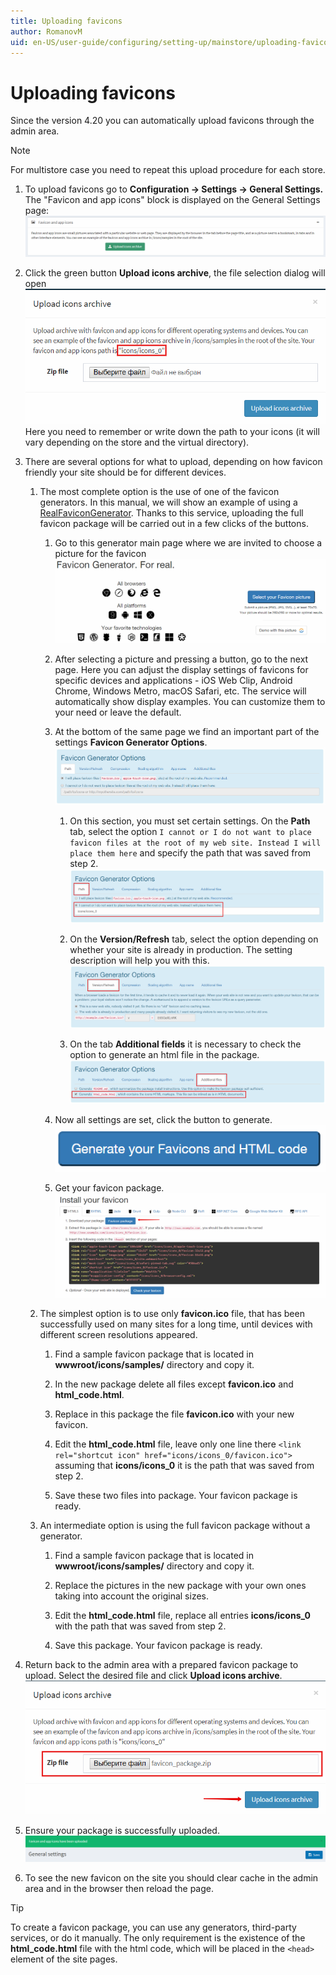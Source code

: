 ```yaml
---
title: Uploading favicons
author: RomanovM
uid: en-US/user-guide/configuring/setting-up/mainstore/uploading-favicons
---
```


# Uploading favicons

Since the version 4.20 you can automatically upload favicons through the admin area.

> [!NOTE]
> For multistore case you need to repeat this upload procedure for each store.

1. To upload favicons go to **Configuration → Settings → General Settings.** The "Favicon and app icons" block is displayed on the General Settings page:
![settings_block](_static/uploading-favicons/settings_block.png)

1. Click the green button **Upload icons archive**, the file selection dialog will open
![file_selection_dialog](_static/uploading-favicons/file_selection_dialog.png)
Here you need to remember or write down the path to your icons (it will vary depending on the store and the virtual directory).

1. There are several options for what to upload, depending on how favicon friendly your site should be for different devices.

   1. The most complete option is the use of one of the favicon generators. In this manual, we will show an example of using a [RealFaviconGenerator](https://realfavicongenerator.net/). Thanks to this service, uploading the full favicon package will be carried out in a few clicks of the buttons.

      1. Go to this generator main page where we are invited to choose a picture for the favicon
![realfavicongenerator](_static/uploading-favicons/realfavicongenerator.png)

      1. After selecting a picture and pressing a button, go to the next page. Here you can adjust the display settings of favicons for specific devices and applications - iOS Web Clip, Android Chrome, Windows Metro, macOS Safari, etc. The service will automatically show display examples. You can customize them to your need or leave the default.

      1. At the bottom of the same page we find an important part of the settings **Favicon Generator Options**.
![favicon_generator_options](_static/uploading-favicons/favicon_generator_options.png)

         1. On this section, you must set certain settings. On the **Path** tab, select the option  `I cannot or I do not want to place favicon files at the root of my web site. Instead I will place them here` and specify the path that was saved from step 2.
![favicon_path](_static/uploading-favicons/favicon_path.png)

         1. On the **Version/Refresh** tab, select the option depending on whether your site is already in production. The setting description will help you with this.
![favicon_version](_static/uploading-favicons/favicon_version.png)

         1. On the tab **Additional fields** it is necessary to check the option to generate an html file in the package.
![favicon_additional_fields](_static/uploading-favicons/favicon_additional_fields.png)

      1. Now all settings are set, click the button to generate.
![generate_button](_static/uploading-favicons/generate_button.png)

      1. Get your favicon package.
![download_package](_static/uploading-favicons/download_package.png)

   1. The simplest option is to use only **favicon.ico** file, that has been successfully used on many sites for a long time, until devices with different screen resolutions appeared.

      1. Find a sample favicon package that is located in **wwwroot/icons/samples/** directory and copy it.

      1. In the new package delete all files except **favicon.ico** and **html_code.html**.

      1. Replace in this package the file **favicon.ico** with your new favicon.

      1. Edit the **html_code.html** file, leave only one line there
 `<link rel="shortcut icon" href="icons/icons_0/favicon.ico">` assuming that **icons/icons_0** it is the path that was saved from step 2.

      1. Save these two files into package. Your favicon package is ready.

   1. An intermediate option is using the full favicon package without a generator.

      1. Find a sample favicon package that is located in **wwwroot/icons/samples/** directory and copy it.

      1. Replace the pictures in the new package with your own ones taking into account the original sizes.

      1. Edit the **html_code.html** file, replace all entries **icons/icons_0** with the path that was saved from step 2.

      1. Save this package. Your favicon package is ready.

1. Return back to the admin area with a prepared favicon package to upload. Select the desired file and click **Upload icons archive**.
![upload_package](_static/uploading-favicons/upload_package.png)

1. Ensure your package is successfully uploaded.
![success](_static/uploading-favicons/success.png)

1. To see the new favicon on the site you should clear cache in the admin area and in the browser then reload the page.

> [!TIP]
> To create a favicon package, you can use any generators, third-party services, or do it manually. The only requirement is the existence of the **html_code.html** file with the html code, which will be placed in the `<head>` element of the site pages.
